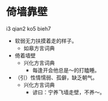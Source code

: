 



# 倚墙靠壁
i3 qian2 ko5 bieh7
+ 软弱无力扶摸着走的样子。
  * 如皋方言词典
+ 倚着墙壁
  * 兴化方言词典
    - 每逢开会他总是～的打瞌睡。
+ （引）性情懦弱、孤僻，缺乏朝气。
  * 兴化方言词典
    - 谚曰：宁养飞墙走壁，不养～。
